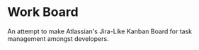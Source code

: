 # Work Board
An attempt to make Atlassian's Jira-Like Kanban Board for task management amongst developers.
